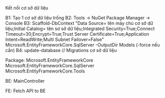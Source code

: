 Kết nối cơ sở dữ liệu

B1: Tạo 1 cơ sở dữ liệu trống
B2: Tools -> NuGet Package Manager -> Console
B3: Scaffold-DbContext "Data Source= tên máy chủ cơ sở dữ liệu;Initial Catalog= tên sơ sở dữ liệu;Integrated Security=True;Connect Timeout=30;Encrypt=True;Trust Server Certificate=True;Application Intent=ReadWrite;Multi Subnet Failover=False" Microsoft.EntityFrameworkCore.SqlServer -OutputDir Models (-force nếu cần)
B4: update-database // Migrations cơ sở dữ liệu

Package:
Microsoft.EntityFrameworkCore
Microsoft.EntityFrameworkCore.SqlServer
Microsoft.EntityFrameworkCore.Tools

BE: 
MainController

FE:
Fetch API to BE